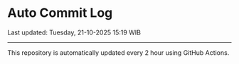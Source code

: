 # Auto Commit Log

Last updated: Tuesday, 21-10-2025 15:19 WIB

---

This repository is automatically updated every 2 hour using GitHub Actions.
